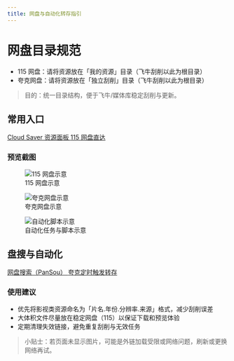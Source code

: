 ```yaml
---
title: 网盘与自动化转存指引
---
```


# 网盘目录规范

- 115 网盘：请将资源放在「我的资源」目录（飞牛刮削以此为根目录）
- 夸克网盘：请将资源放在「独立刮削」目录（飞牛刮削以此为根目录）

> 目的：统一目录结构，便于飞牛/媒体库稳定刮削与更新。

## 常用入口

<div class="grid gap-3 sm:grid-cols-2">
  <a class="inline-flex items-center justify-center px-4 py-2 rounded-lg bg-blue-600 text-white hover:bg-blue-700 transition" href="http://cloud.shindou.icu/resource" target="_blank" rel="noreferrer">
    Cloud Saver 资源面板
  </a>
  <a class="inline-flex items-center justify-center px-4 py-2 rounded-lg bg-emerald-600 text-white hover:bg-emerald-700 transition" href="http://null.shindou.icu/" target="_blank" rel="noreferrer">
    115 网盘直达
  </a>
</div>

### 预览截图

<div class="grid gap-4 sm:grid-cols-2">
  <figure class="rounded-lg border border-gray-200 dark:border-gray-700 overflow-hidden">
    <img src="https://i0.hdslb.com/bfs/openplatform/ee260a39140dd2d68de85d8cc3c3cded1b9af739.png@1e_1c.webp" alt="115 网盘示意" class="w-full object-cover" />
    <figcaption class="p-2 text-center text-sm text-gray-500">115 网盘示意</figcaption>
  </figure>
  <figure class="rounded-lg border border-gray-200 dark:border-gray-700 overflow-hidden">
    <img src="https://i0.hdslb.com/bfs/openplatform/319714490c7b971f3d666c62d7ff681f072bb77d.png" alt="夸克网盘示意" class="w-full object-cover" />
    <figcaption class="p-2 text-center text-sm text-gray-500">夸克网盘示意</figcaption>
  </figure>
  <figure class="rounded-lg border border-gray-200 dark:border-gray-700 overflow-hidden sm:col-span-2">
    <img src="https://i0.hdslb.com/bfs/openplatform/faf58341ac3e2e6d1197b3dbaa9a22480b672ad1.png@1e_1c.webp" alt="自动化脚本示意" class="w-full object-cover" />
    <figcaption class="p-2 text-center text-sm text-gray-500">自动化任务与脚本示意</figcaption>
  </figure>
  
</div>

## 盘搜与自动化

<div class="grid gap-3 sm:grid-cols-2">
  <a class="inline-flex items-center justify-center px-4 py-2 rounded-lg bg-indigo-600 text-white hover:bg-indigo-700 transition" href="http://pansou.shindou.icu/" target="_blank" rel="noreferrer">
    网盘搜索（PanSou）
  </a>
  <a class="inline-flex items-center justify-center px-4 py-2 rounded-lg bg-rose-600 text-white hover:bg-rose-700 transition" href="http://quark.shindou.icu/" target="_blank" rel="noreferrer">
    夸克定时触发转存
  </a>
</div>

### 使用建议

- 优先将影视类资源命名为「片名.年份.分辨率.来源」格式，减少刮削误差
- 大体积文件尽量放在稳定网盘（115）以保证下载和预览体验
- 定期清理失效链接，避免重复刮削与无效任务

> 小贴士：若页面未显示图片，可能是外链加载受限或网络问题，刷新或更换网络再试。
